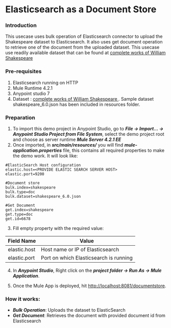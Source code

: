 ﻿# Elasticsearch as a Document Store

### Introduction
This usecase uses bulk operation of Elasticsearch connector to upload the Shakespeare dataset to Elasticsearch. It also uses get document operation to retrieve one of the document from the uploaded dataset. This usecase use readily available dataset that can be found at [ complete works of William Shakespeare ](https://www.elastic.co/guide/en/kibana/current/tutorial-load-dataset.html) 

### Pre-requisites
1. Elasticsearch running on HTTP
2. Mule Runtime 4.2.1 
3. Anypoint studio 7
4. Dataset : [ complete works of William Shakespeare ](https://www.elastic.co/guide/en/kibana/current/tutorial-load-dataset.html). Sample dataset shakespeare_6.0.json has been included in resources folder.

### Preparation
1. To import this demo project in Anypoint Studio, go to ***File → Import…​ → Anypoint Studio Project from File System***, select the demo project root and choose as server runtime ***Mule Server 4.2.1 EE*** 
2. Once imported, in ***src/main/resources/*** you will find ***mule-application.properties*** file, this contains all required properties to make the demo work. It will look like:

```
#ElasticSearch Host configuration
elastic.host=<PROVIDE ELASTIC SEARCH SERVER HOST>
elastic.port=9200

#Document store
bulk.index=shakespeare
bulk.type=doc
bulk.dataset=shakespeare_6.0.json

#Get Document
get.index=shakespeare
get.type=doc
get.id=6678
```

3. Fill empty property with the required value:
	
Field Name        | Value
-------------     | -------------
elastic.host 	  | Host name or IP of Elasticsearch
elastic.port      | Port on which Elasticsearch is running

4. In ***Anypoint Studio***, Right click on the ***project folder → Run As → Mule Application***.

5. Once the Mule App is deployed, hit <http://localhost:8081/documentstore>.
  
### How it works:
- ***Bulk Operation***: Uploads the dataset to ElasticSearch
- ***Get Document***: Retrieves the document with provided document id from Elasticsearch

